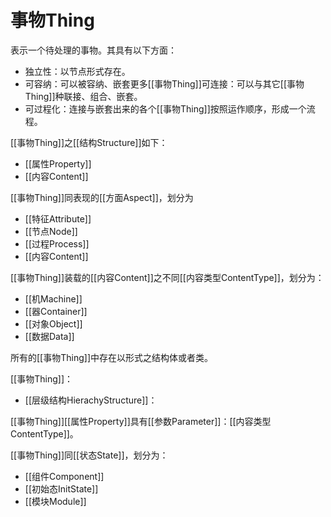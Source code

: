 # 事物Thing


表示一个待处理的事物。其具有以下方面：
- 独立性：以节点形式存在。
- 可容纳：可以被容纳、嵌套更多[[事物Thing]]可连接：可以与其它[[事物Thing]]种联接、组合、嵌套。
- 可过程化：连接与嵌套出来的各个[[事物Thing]]按照运作顺序，形成一个流程。

[[事物Thing]]之[[结构Structure]]如下：
- [[属性Property]]
- [[内容Content]]

[[事物Thing]]同表现的[[方面Aspect]]，划分为
- [[特征Attribute]]
- [[节点Node]]
- [[过程Process]]
- [[内容Content]]

[[事物Thing]]装载的[[内容Content]]之不同[[内容类型ContentType]]，划分为：
- [[机Machine]]
- [[器Container]]
- [[对象Object]]
- [[数据Data]]





所有的[[事物Thing]]中存在以形式之结构体或者类。

[[事物Thing]]：
- [[层级结构HierachyStructure]]：


[[事物Thing]][[属性Property]]具有[[参数Parameter]]：[[内容类型ContentType]]。

[[事物Thing]]同[[状态State]]，划分为：
- [[组件Component]]
- [[初始态InitState]]
- [[模块Module]]

